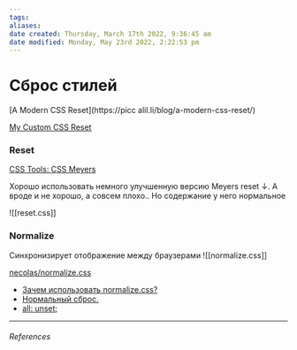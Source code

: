 ```yaml
---
tags: 
aliases: 
date created: Thursday, March 17th 2022, 9:36:45 am
date modified: Monday, May 23rd 2022, 2:22:53 pm
---
```


# Сброс стилей

[A Modern CSS Reset](https://picc	alil.li/blog/a-modern-css-reset/)

[My Custom CSS Reset](https://www.joshwcomeau.com/css/custom-css-reset/)

### Reset

[CSS Tools:  CSS Meyers](https://meyerweb.com/eric/tools/css/reset/)

Хорошо использовать немного улучшенную версию Meyers reset ↓. А вроде и не хорошо, а совсем плохо.. Но содержание у него нормальное

![[reset.css]]

### Normalize

Синхронизирует отображение между браузерами
![[normalize.css]]

[necolas/normalize.css](https://github.com/necolas/normalize.css)

- [Зачем использовать normalize.css?](https://htmlacademy.ru/blog/64-about-normalize-css)
- [Нормальный сброс.](https://www.youtube.com/watch?v=KGYmOlNteas&t=48s)
- [all: unset;](https://developer.mozilla.org/en-US/docs/Web/CSS/all)
---

###### References
